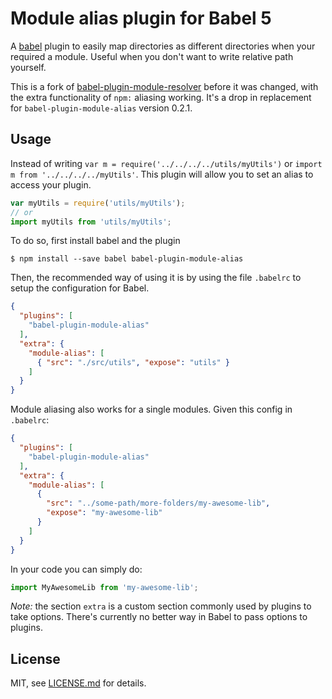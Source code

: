 # Module alias plugin for Babel 5

A [babel](http://babeljs.io) plugin to easily map directories as different directories when your required a module.
Useful when you don't want to write relative path yourself.

This is a fork of
[babel-plugin-module-resolver](https://github.com/tleunen/babel-plugin-module-resolver)
before it was changed, with the extra functionality of `npm:` aliasing working.
It's a drop in replacement for `babel-plugin-module-alias` version 0.2.1.


## Usage

Instead of writing `var m = require('../../../../utils/myUtils')` or `import m from '../../../../myUtils'`. This plugin will allow you to set an alias to access your plugin.
```js
var myUtils = require('utils/myUtils');
// or
import myUtils from 'utils/myUtils';
```

To do so, first install babel and the plugin
```
$ npm install --save babel babel-plugin-module-alias
```

Then, the recommended way of using it is by using the file `.babelrc` to setup the configuration for Babel.
```json
{
  "plugins": [
    "babel-plugin-module-alias"
  ],
  "extra": {
    "module-alias": [
      { "src": "./src/utils", "expose": "utils" }
    ]
  }
}
```

Module aliasing also works for a single modules. Given this config in `.babelrc`:

```json
{
  "plugins": [
    "babel-plugin-module-alias"
  ],
  "extra": {
    "module-alias": [
      {
        "src": "../some-path/more-folders/my-awesome-lib",
        "expose": "my-awesome-lib"
      }
    ]
  }
}
```

In your code you can simply do:

```js
import MyAwesomeLib from 'my-awesome-lib'; 
```

_Note:_ the section `extra` is a custom section commonly used by plugins to take options. There's currently no better way in Babel to pass options to plugins.

## License

MIT, see [LICENSE.md](/LICENSE.md) for details.
